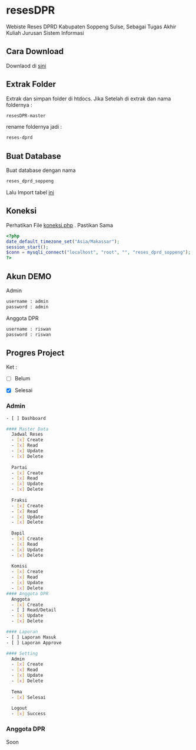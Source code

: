 # resesDPR
Webiste Reses DPRD Kabupaten Soppeng Sulse, Sebagai Tugas Akhir Kuliah Jurusan Sistem Informasi




## Cara Download

Downlaod di [sini](https://github.com/azwarbahar07/resesDPR/archive/master.zip)




## Extrak Folder

Extrak dan simpan folder di htdocs.
Jika Setelah di extrak dan nama foldernya :
```bash
resesDPR-master
```
rename foldernya jadi :
```bash
reses-dprd
```




## Buat Database

Buat database dengan nama
```bash
reses_dprd_soppeng
```

Lalu Import tabel [ini](https://github.com/azwarbahar07/resesDPR/blob/master/reses_dprd_soppeng.sql)




## Koneksi

Perhatikan File [koneksi.php](https://github.com/azwarbahar07/resesDPR/blob/master/koneksi.php) . Pastikan Sama
```php
<?php
date_default_timezone_set("Asia/Makassar");
session_start();
$conn = mysqli_connect("localhost", "root", "", "reses_dprd_soppeng");
?>
```





## Akun DEMO

Admin

```bash
username : admin
password : admin
```

Anggota DPR

```bash
username : riswan
password : riswan
```





## Progres Project

Ket :
- [ ] Belum
- [x] Selesai


### Admin
```bash
- [ ] Dashboard

#### Master Data
  Jadwal Reses
  - [x] Create
  - [x] Read
  - [x] Update
  - [x] Delete
  
  Partai
  - [x] Create
  - [x] Read
  - [x] Update
  - [x] Delete
  
  Fraksi
  - [x] Create
  - [x] Read
  - [x] Update
  - [x] Delete
  
  Dapil
  - [x] Create
  - [x] Read
  - [x] Update
  - [x] Delete
  
  Komisi
  - [x] Create
  - [x] Read
  - [x] Update
  - [x] Delete
#### Anggota DPR
  Anggota
  - [x] Create
  - [ ] Read/Detail
  - [x] Update
  - [x] Delete

#### Laporan
- [ ] Laporan Masuk
- [ ] Laporan Approve

#### Setting
  Admin
  - [x] Create
  - [x] Read
  - [x] Update
  - [x] Delete
  
  Tema
  - [x] Selesai
  
  Logout
  - [x] Success
```


### Anggota DPR

Soon

